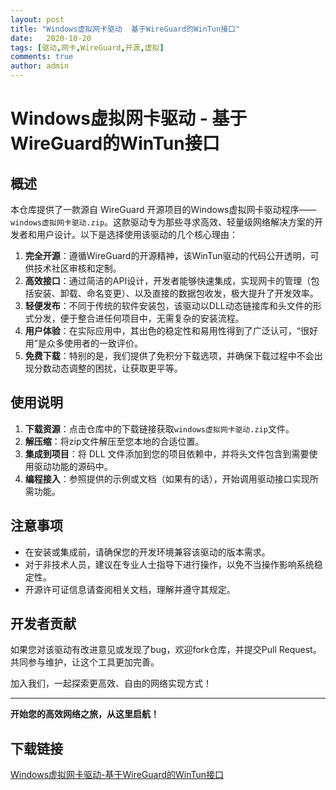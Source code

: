 ```yaml
---
layout: post
title: "Windows虚拟网卡驱动  基于WireGuard的WinTun接口"
date:   2020-10-20
tags: [驱动,网卡,WireGuard,开源,虚拟]
comments: true
author: admin
---
```

# Windows虚拟网卡驱动 - 基于WireGuard的WinTun接口

## 概述

本仓库提供了一款源自 WireGuard 开源项目的Windows虚拟网卡驱动程序——`windows虚拟网卡驱动.zip`。这款驱动专为那些寻求高效、轻量级网络解决方案的开发者和用户设计。以下是选择使用该驱动的几个核心理由：

1. **完全开源**：遵循WireGuard的开源精神，该WinTun驱动的代码公开透明，可供技术社区审核和定制。
2. **高效接口**：通过简洁的API设计，开发者能够快速集成，实现网卡的管理（包括安装、卸载、命名变更）、以及直接的数据包收发，极大提升了开发效率。
3. **轻便发布**：不同于传统的软件安装包，该驱动以DLL动态链接库和头文件的形式分发，便于整合进任何项目中，无需复杂的安装流程。
4. **用户体验**：在实际应用中，其出色的稳定性和易用性得到了广泛认可，“很好用”是众多使用者的一致评价。
5. **免费下载**：特别的是，我们提供了免积分下载选项，并确保下载过程中不会出现分数动态调整的困扰，让获取更平等。

## 使用说明

1. **下载资源**：点击仓库中的下载链接获取`windows虚拟网卡驱动.zip`文件。
2. **解压缩**：将zip文件解压至您本地的合适位置。
3. **集成到项目**：将 DLL 文件添加到您的项目依赖中，并将头文件包含到需要使用驱动功能的源码中。
4. **编程接入**：参照提供的示例或文档（如果有的话），开始调用驱动接口实现所需功能。

## 注意事项

- 在安装或集成前，请确保您的开发环境兼容该驱动的版本需求。
- 对于非技术人员，建议在专业人士指导下进行操作，以免不当操作影响系统稳定性。
- 开源许可证信息请查阅相关文档，理解并遵守其规定。

## 开发者贡献

如果您对该驱动有改进意见或发现了bug，欢迎fork仓库，并提交Pull Request。共同参与维护，让这个工具更加完善。

加入我们，一起探索更高效、自由的网络实现方式！

---

**开始您的高效网络之旅，从这里启航！**

## 下载链接

[Windows虚拟网卡驱动-基于WireGuard的WinTun接口](https://pan.quark.cn/s/c5a479442aca)